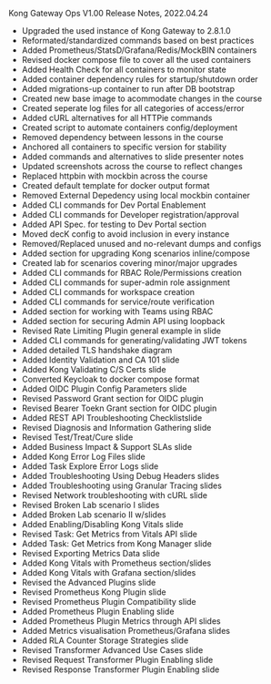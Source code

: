  Kong Gateway Ops V1.00 Release Notes, 2022.04.24
 
- Upgraded the used instance of Kong Gateway to 2.8.1.0
- Reformated/standardized commands based on best practices
- Added Prometheus/StatsD/Grafana/Redis/MockBIN containers
- Revised docker compose file to cover all the used containers
- Added Health Check for all containers to monitor state
- Added container dependency rules for startup/shutdown order  
- Added migrations-up container to run after DB bootstrap
- Created new base image to acommodate changes in the course
- Created seperate log files for all categories of access/error
- Added cURL alternatives for all HTTPie commands
- Created script to automate containers config/deployment 
- Removed dependency between lessons in the course
- Anchored all containers to specific version for stability
- Added commands and alternatives to slide presenter notes
- Updated screenshots across the course to reflect changes
- Replaced httpbin with mockbin across the course
- Created default template for docker output format
- Removed External Depedency using local mockbin container
- Added CLI commands for Dev Portal Enablement 
- Added CLI commands for Developer registration/approval
- Added API Spec. for testing to Dev Portal section
- Moved decK config to avoid inclusion in every instance
- Removed/Replaced unused and no-relevant dumps and configs
- Added section for upgrading Kong scenarios inline/compose
- Created lab for scenarios covering minor/major upgrades
- Added CLI commands for RBAC Role/Permissions creation
- Added CLI commands for super-admin role assignment
- Added CLI commands for workspace creation
- Added CLI commands for service/route verification
- Added section for working with Teams using RBAC
- Added section for securing Admin API using loopback
- Revised Rate Limiting Plugin general example in slide
- Added CLI commands for generating/validating JWT tokens
- Added detailed TLS handshake diagram
- Added Identity Validation and CA 101 slide
- Added Kong Validating C/S Certs slide
- Converted Keycloak to docker compose format
- Added OIDC Plugin Config Parameters slide
- Revised Password Grant section for OIDC plugin
- Revised Bearer Toekn Grant section for OIDC plugin
- Added REST API Troubleshooting Checklistslide
- Revised Diagnosis and Information Gathering slide
- Revised Test/Treat/Cure slide
- Added Business Impact & Support SLAs slide
- Added Kong Error Log Files slide
- Added Task Explore Error Logs slide
- Added Troubleshooting Using Debug Headers slides
- Added Troubleshooting using Granular Tracing slides
- Revised Network troubleshooting with cURL slide
- Revised Broken Lab scenario I slides
- Added Broken Lab scenario II w/slides
- Added Enabling/Disabling Kong Vitals slide
- Revised Task: Get Metrics from Vitals API slide
- Added Task: Get Metrics from Kong Manager slide
- Revised Exporting Metrics Data slide
- Added Kong Vitals with Prometheus section/slides
- Added Kong Vitals with Grafana section/slides
- Revised the Advanced Plugins slide
- Revised Prometheus Kong Plugin slide
- Revised Prometheus Plugin Compatibility slide
- Added Prometheus Plugin Enabling slide
- Added Prometheus Plugin Metrics through API slides
- Added Metrics visualisation Prometheus/Grafana slides
- Added RLA Counter Storage Strategies slide
- Revised Transformer Advanced Use Cases slide
- Revised Request Transformer Plugin Enabling slide
- Revised Response Transformer Plugin Enabling slide